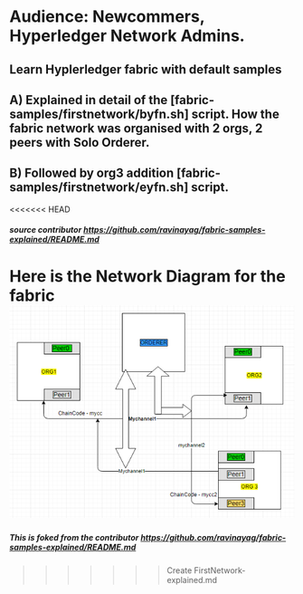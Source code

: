 # Audience: Newcommers, Hyperledger Network Admins.

## Learn Hyplerledger fabric with default samples
## A) Explained in detail of the [fabric-samples/firstnetwork/byfn.sh] script. How the fabric network was organised with 2 orgs, 2 peers with Solo Orderer.
## B) Followed by org3 addition [fabric-samples/firstnetwork/eyfn.sh] script.
<<<<<<< HEAD
##### source contributor https://github.com/ravinayag/fabric-samples-explained/README.md
Here is the Network Diagram for the fabric ![Networkdiag](https://github.com/ravinayag/fabric-samples-explained/blob/master/network.png)
=======
##### This is foked from the contributor https://github.com/ravinayag/fabric-samples-explained/README.md

>>>>>>> Create FirstNetwork-explained.md

